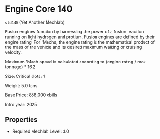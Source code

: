 # Engine Core 140

`std140` (Yet Another Mechlab)

Fusion engines function by harnessing the power of a fusion reaction, running on light hydrogen and protium. Fusion engines are defined by their engine rating. For 'Mechs, the engine rating is the mathematical product of the mass of the vehicle and its desired maximum walking or cruising velocity.

Maximum 'Mech speed is calculated according to (engine rating / max tonnage) * 16.2

Size: Critical slots: 1

Weight: 5.0 tons

Base Price: 858,000 cbills

Intro year: 2025

## Properties
* Required Mechlab Level: 3.0 
